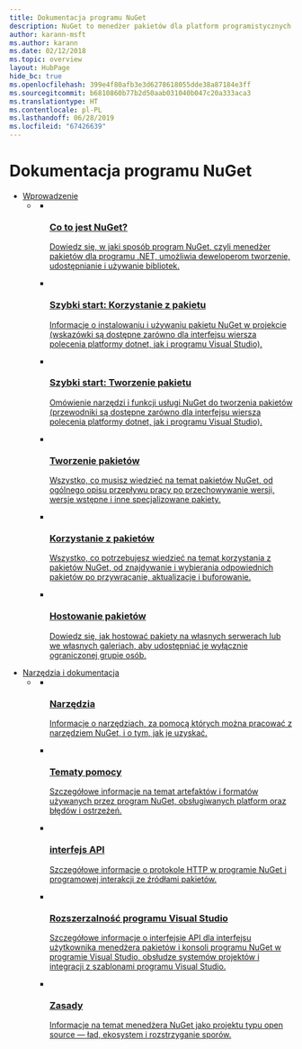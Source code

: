 ```yaml
---
title: Dokumentacja programu NuGet
description: NuGet to menedżer pakietów dla platform programistycznych firmy Microsoft, w tym .NET. Narzędzia klienta programu NuGet dają możliwość tworzenia pakietów i korzystania z nich.
author: karann-msft
ms.author: karann
ms.date: 02/12/2018
ms.topic: overview
layout: HubPage
hide_bc: true
ms.openlocfilehash: 399e4f80afb3e3d6278618055dde38a87184e3ff
ms.sourcegitcommit: b6810860b77b2d50aab031040b047c20a333aca3
ms.translationtype: HT
ms.contentlocale: pl-PL
ms.lasthandoff: 06/28/2019
ms.locfileid: "67426639"
---
```

<div id="main" class="v2">
<div class="container">
    <h1>Dokumentacja programu NuGet</h1>
    <ul class="pivots">
        <li>
            <a href="#start">Wprowadzenie</a>
            <ul id="start">
                <li>
                    <a href="#start-all"></a>
                    <ul id="start-all" class="cardsC">
                        <li>
                            <a href="what-is-nuget.md">
                            <div class="cardSize">
                                <div class="cardPadding">
                                    <div class="card">
                                        <div class="cardImageOuter">
                                            <div class="cardImage  bgdAccent1">
                                                <img src="media/hub/nuget-get-started-what-is-nuget.svg" alt="" /><br/>                                            </div>
                                        </div>
                                        <div class="cardText">
                                            <h3>Co to jest NuGet?</h3>
                                            <p>Dowiedz się, w jaki sposób program NuGet, czyli menedżer pakietów dla programu .NET, umożliwia deweloperom tworzenie, udostępnianie i używanie bibliotek.</p>
                                        </div>
                                    </div>
                                </div>
                            </div>
                            </a>
                        </li>
                        <li>
                            <a href="quickstart/install-and-use-a-package-using-the-dotnet-cli.md">
                            <div class="cardSize">
                                <div class="cardPadding">
                                    <div class="card">
                                        <div class="cardImageOuter">
                                            <div class="cardImage  bgdAccent1">
                                                <img src="media/hub/nuget-get-started-quickstarts.svg" alt="" />
                                            </div>
                                        </div>
                                        <div class="cardText">
                                            <h3>Szybki start: Korzystanie z pakietu</h3>
                                            <p>Informacje o instalowaniu i używaniu pakietu NuGet w projekcie (wskazówki są dostępne zarówno dla interfejsu wiersza polecenia platformy dotnet, jak i programu Visual Studio).</p>
                                        </div>
                                    </div>
                                </div>
                            </div>
                            </a>
                        </li>
                        <li>
                            <a href="quickstart/create-and-publish-a-package-using-the-dotnet-cli.md">
                            <div class="cardSize">
                                <div class="cardPadding">
                                    <div class="card">
                                        <div class="cardImageOuter">
                                            <div class="cardImage  bgdAccent1">
                                                <img src="media/hub/nuget-get-started-guides.svg" alt="" />
                                            </div>
                                        </div>
                                        <div class="cardText">
                                            <h3>Szybki start: Tworzenie pakietu</h3>
                                            <p>Omówienie narzędzi i funkcji usługi NuGet do tworzenia pakietów (przewodniki są dostępne zarówno dla interfejsu wiersza polecenia platformy dotnet, jak i programu Visual Studio).</p>
                                        </div>
                                    </div>
                                </div>
                            </div>
                            </a>
                        </li>
                        <li>
                            <a href="create-packages/creating-a-package.md">
                            <div class="cardSize">
                                <div class="cardPadding">
                                    <div class="card">
                                        <div class="cardImageOuter">
                                            <div class="cardImage  bgdAccent1">
                                                <img src="media/hub/nuget-get-started-create-packages.svg" alt="" />
                                            </div>
                                        </div>
                                        <div class="cardText">
                                            <h3>Tworzenie pakietów</h3>
                                            <p>Wszystko, co musisz wiedzieć na temat pakietów NuGet, od ogólnego opisu przepływu pracy po przechowywanie wersji, wersje wstępne i inne specjalizowane pakiety.</p>
                                        </div>
                                    </div>
                                </div>
                            </div>
                            </a>
                        </li>
                        <li>
                            <a href="consume-packages/overview-and-workflow.md">
                            <div class="cardSize">
                                <div class="cardPadding">
                                    <div class="card">
                                        <div class="cardImageOuter">
                                            <div class="cardImage  bgdAccent1">
                                                <img src="media/hub/nuget-get-started-consume-packages.svg" alt="" />
                                            </div>
                                        </div>
                                        <div class="cardText">
                                            <h3>Korzystanie z pakietów</h3>
                                            <p>Wszystko, co potrzebujesz wiedzieć na temat korzystania z pakietów NuGet, od znajdywanie i wybierania odpowiednich pakietów po przywracanie, aktualizacje i buforowanie.</p>
                                        </div>
                                    </div>
                                </div>
                            </div>
                            </a>
                        </li>
                        <li>
                            <a href="hosting-packages/overview.md">
                            <div class="cardSize">
                                <div class="cardPadding">
                                    <div class="card">
                                        <div class="cardImageOuter">
                                            <div class="cardImage  bgdAccent1">
                                                <img src="media/hub/nuget-get-started-host-packages.svg" alt="" />
                                            </div>
                                        </div>
                                        <div class="cardText">
                                            <h3>Hostowanie pakietów</h3>
                                            <p>Dowiedz się, jak hostować pakiety na własnych serwerach lub we własnych galeriach, aby udostępniać je wyłącznie ograniczonej grupie osób.</p>
                                        </div>
                                    </div>
                                </div>
                            </div>
                            </a>
                        </li>
                    </ul>
                </li>
            </ul>
        </li>
        <li>
            <a href="#tools">Narzędzia i dokumentacja</a>
            <ul id="tools">
                <li>
                    <a href="#tools-all"></a>
                    <ul id="tools-all" class="cardsC">
                        <li>
                            <a href="install-nuget-client-tools.md">
                            <div class="cardSize">
                                <div class="cardPadding">
                                    <div class="card">
                                        <div class="cardImageOuter">
                                            <div class="cardImage  bgdAccent1">
                                                <img src="media/hub/nuget-tools-tools.svg" alt="" />
                                            </div>
                                        </div>
                                        <div class="cardText">
                                            <h3>Narzędzia</h3>
                                            <p>Informacje o narzędziach, za pomocą których można pracować z narzędziem NuGet, i o tym, jak je uzyskać.</p>
                                        </div>
                                    </div>
                                </div>
                            </div>
                            </a>
                        </li>
                        <li>
                            <a href="reference/nuspec.md">
                            <div class="cardSize">
                                <div class="cardPadding">
                                    <div class="card">
                                        <div class="cardImageOuter">
                                            <div class="cardImage  bgdAccent1">
                                                <img src="media/hub/nuget-tools-reference.svg" alt="" />
                                            </div>
                                        </div>
                                        <div class="cardText">
                                            <h3>Tematy pomocy</h3>
                                            <p>Szczegółowe informacje na temat artefaktów i formatów używanych przez program NuGet, obsługiwanych platform oraz błędów i ostrzeżeń.</p>
                                        </div>
                                    </div>
                                </div>
                            </div>
                            </a>
                        </li>
                        <li>
                            <a href="api/overview.md">
                            <div class="cardSize">
                                <div class="cardPadding">
                                    <div class="card">
                                        <div class="cardImageOuter">
                                            <div class="cardImage  bgdAccent1">
                                                <img src="media/hub/nuget-tools-api.svg" alt="" />
                                            </div>
                                        </div>
                                        <div class="cardText">
                                            <h3>interfejs API</h3>
                                            <p>Szczegółowe informacje o protokole HTTP w programie NuGet i programowej interakcji ze źródłami pakietów.</p>
                                        </div>
                                    </div>
                                </div>
                            </div>
                            </a>
                        </li>
                        <li>
                            <a href="visual-studio-extensibility/nuget-api-in-visual-studio.md">
                            <div class="cardSize">
                                <div class="cardPadding">
                                    <div class="card">
                                        <div class="cardImageOuter">
                                            <div class="cardImage  bgdAccent1">
                                                <img src="media/hub/nuget-tools-vs-extensibility.svg" alt="" />
                                            </div>
                                        </div>
                                        <div class="cardText">
                                            <h3>Rozszerzalność programu Visual Studio</h3>
                                            <p>Szczegółowe informacje o interfejsie API dla interfejsu użytkownika menedżera pakietów i konsoli programu NuGet w programie Visual Studio, obsłudze systemów projektów i integracji z szablonami programu Visual Studio.</p>
                                        </div>
                                    </div>
                                </div>
                            </div>
                            </a>
                        </li>
                        <li>
                            <a href="policies/governance.md">
                            <div class="cardSize">
                                <div class="cardPadding">
                                    <div class="card">
                                        <div class="cardImageOuter">
                                            <div class="cardImage  bgdAccent1">
                                                <img src="media/hub/nuget-tools-policies.svg" alt="" />
                                            </div>
                                        </div>
                                        <div class="cardText">
                                            <h3>Zasady</h3>
                                            <p>Informacje na temat menedżera NuGet jako projektu typu open source — ład, ekosystem i rozstrzyganie sporów.</p>
                                        </div>
                                    </div>
                                </div>
                            </div>
                            </a>
                        </li>
                    </ul>
                </li>
            </ul>
        </li>
    </ul>
</div>

